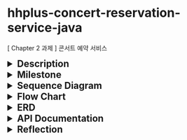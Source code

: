 # hhplus-concert-reservation-service-java
[ Chapter 2 과제 ] 콘서트 예약 서비스

<details>
<summary style="font-size: 1.5em; font-weight: bold">Description</summary>

- `콘서트 예약 서비스`를 구현해 봅니다.
- 대기열 시스템을 구축하고, 예약 서비스는 작업가능한 유저만 수행할 수 있도록 해야합니다.
- 사용자는 좌석예약 시에 미리 충전한 잔액을 이용합니다.
- 좌석 예약 요청시에, 결제가 이루어지지 않더라도 일정 시간동안 다른 유저가 해당 좌석에 접근할 수 없도록 합니다.
</details>




<details>
<summary style="font-size: 1.5em; font-weight: bold">Milestone</summary>

https://github.com/users/adiospain/projects/10

</details>

<details>
  <summary style="font-size: 1.5em; font-weight: bold">Sequence Diagram</summary>


  <details>
  <summary style="font-size: 1em; margin-left: 20px;">issueToken -유저 토큰 발급</summary>

  <!-- Here you can include the details of the issueToken -->

유저가 서비스 이용시 필요한 대기열 토큰을 발급 받는다.
```mermaid
sequenceDiagram
    actor User
    participant Authorization
    participant UserService
    participant TokenService
  User ->>+ UserService: 유저 정보 조회
  break 유효하지 않는 유저
    UserService -->>- User: INVALID_USER
    note over UserService: exception
  end
    User ->>+ TokenService: 토큰 발급 요청
  note over TokenService: 토큰 생성
    TokenService ->>- User: 토큰 반환
```
</details>

<details>
  <summary style="font-size: 1em;margin-left: 20px;">getTokenDetail - 대기열 토큰 조회 </summary>

유저가 대기열의 대기순서 및 잔여시간을 확인한다.

- 기본적으로 폴링으로 대기열을 확인하지만, 다른 방안 (실시간)을 고려해본다.
```mermaid
sequenceDiagram
    actor User
    participant Authorization
    participant DB
    participant Token
    
    User ->>+ Authorization: 대기열 정보 조회 요청
    Authorization ->>+ Token: 대기열 토큰 조회
    Token ->>- User: 대기열 토큰 정보 반환
```
</details>

<details>
  <summary style="font-size: 1em;margin-left: 20px;">getConcertDate - 콘서트 예약 가능 날짜 조회</summary>

유저가 예약 가능한 날짜 목록을 확인한다.
```mermaid
sequenceDiagram
    actor User
    participant Authorization
    participant ConcertService
    User ->>+ Authorization: 대기열 검증 요청
  break 유효하지 않는 토큰 (만료, 사용자 불일치)
    Authorization -->> User: 예외처리
    note over Authorization: Bad Request
  end
    Authorization ->>- User: 대기열 반환
    
    User ->>+ ConcertService: 예약 가능 날짜 조회
    ConcertService ->>- User: 수용 인원이 양수인 날짜 반환
```

</details>
<details>
  <summary style="font-size: 1em;margin-left: 20px;">getConcertSeat - 콘서트 예약 가능 좌석 조회</summary>

유저가 예약 가능한 좌석 목록을 확인한다.
- 날짜 정보를 입력 받아 좌석 정보를 조회한다.
```mermaid
sequenceDiagram
    actor User
    participant Authorization
    participant SeatService
    participant ReservationService
    User ->>+ Authorization: 대기열 검증 요청
    break 유효하지 않는 토큰 (만료, 사용자 불일치)
    Authorization -->> User: 예외처리
    note over Authorization: Bad Request
    end
  Authorization ->>- User: 대기열 반환
  User ->>+ SeatService: 날짜별 좌석 조회
  SeatService ->>+ ReservationService: 이미 배정 / 결제 완료된 좌석 조회
  ReservationService ->>- User: 배정 / 결제 되지 않은 좌석 반환 
  
```

</details>

<details>
  <summary style="font-size: 1em;margin-left: 20px;">reserveSeat - 좌석 예약</summary>

유저가 좌석 예약한다.
- 날짜와 좌석 정보를 입력 받아 좌석을 예약 처리 한다.
- 좌석 예약과 동시에 해당 좌석은 그 유저에게 임시 배정된다.
- 배정 시간 내에 결제가 완료되지 않으면 임시 배정은 해제 된다.
```mermaid
sequenceDiagram
    actor User
    participant Authorization
    participant ReservationService
    participant ConcertService
    User ->>+ Authorization: 대기열 검증 요청
    break 유효하지 않는 토큰 (만료, 사용자 불일치)
      Authorization -->> User: 예외처리
      note over Authorization: Bad Request
    end
    User ->>+ ReservationService: 좌석 예약 요청
    note over ReservationService: 예약 생성
  break 이미 존재하는 예약 id (날짜, 좌석)
    ReservationService -->>+ User: 예외처리
    note over ReservationService: Bad Request
  end
    ReservationService ->>+ ConcertService: 예약된 콘서트 날짜의 수용 인원 감소
    note over ConcertService: 수용 인원 감소 
    ConcertService ->>- User: 좌석 예약 결과 반환
```

</details>

<details>
  <summary style="font-size: 1em;margin-left: 20px;">chargePoint - 유저 잔액 충전</summary>

유저가 금액을 충전한다.
- 사용자 식별자와 충전할 금액을 받아 잔액에 추가한다.
```mermaid
sequenceDiagram
    actor User
    participant Authorization
    participant UserService
  User ->>+ Authorization: 대기열 검증 요청
  break 유효하지 않는 토큰 (만료, 사용자 불일치)
    Authorization -->> User: 예외처리
    note over Authorization: Bad Request
  end
    User ->>+ UserService: 포인트 충전 요청
  note over UserService: 포인트 충전
  UserService ->>- User: 충전 후 포인트와 결과 반환
```

</details>

<details>
  <summary style="font-size: 1em;margin-left: 20px;">getPoint - 유저 잔액 조회</summary>

유저가 잔액을 조회한다.
- 사용자 식별자를 통해 해당 사용자의 잔액을 조회한다.
```mermaid
sequenceDiagram
    actor User
    participant Authorization
    participant UserService
    User ->>+ Authorization: 대기열 검증 요청
    break 유효하지 않는 토큰 (만료, 사용자 불일치)
      Authorization -->> User: 예외처리
      note over Authorization: Bad Request
    end
    User ->>+ UserService: 잔액 조회 요청
    UserService ->>- User: 잔액 반환
```

</details>

<details>
  <summary style="font-size: 1em;margin-left: 20px;">createPayment - 결제</summary>

유저가 임시 배정된 좌석을 결제한다.
- 결제 처리한 후 결제 내역을 생성한다.
- 결제 완료 시 임시 배정됐던 좌석을 유저에게 배정한다.
- 유저의 대기열 토큰을 만료시킨다.
```mermaid
sequenceDiagram
    actor User
    participant Authorization
    participant ReservationService
    participant PaymentService
    
  break 유효하지 않는 토큰 (만료, 사용자 불일치)
    Authorization -->> User: 예외처리
    note over Authorization: Bad Request
  end
    User ->>+ ReservationService: 결제 요청
  note over ReservationService: 예약 조회
    ReservationService ->>+ PaymentService: 임시 배정(예약)한 좌석 결제
    PaymentService ->>+ User: 결제 결과 반환
    
```
</details>
</details>


<details>
<summary style="font-size: 1.5em; font-weight: bold">Flow Chart</summary>

- 콘서트 날짜 테이블 행에 비관적 락을 걸며 수용 인원을 확인하여 예약 가능한 날짜인지 확인 합니다.
- 수용 인원 수만큼 대기열을 진입하게 하고 수용 인원을 감소해줍니다.
- 이미 예약된 좌석을 선택한 유저의 수를 합산하여 수용 인원에 더해줍니다. 

```mermaid
    flowchart TD
    ConcertView[콘서트 조회] --> ConcertSelect((좌석 선택)) 
    ConcertSelect --> CheckWaiting1{대기번호가 활성 상태 인가?}
    CheckWaiting1 --> |Yes| ConcertDateView[예약 가능한 날짜 조회]
    CheckWaiting1 --> |No| CheckExpire1{토큰이 만료 되었는가?}
    CheckExpire1 --> |Yes| RenewToken1[토큰 재발급] --> ConcertSelect
    CheckExpire1 --> |No| CheckWaiting1
    
    ConcertDateView[날짜 조회] --> CheckWaiting2-1{예약 가능한 날짜인가?}
    CheckWaiting2-1 --> |Yes| CheckWaiting2-2{대기번호가 활성 상태 인가?}
    CheckWaiting2-1 --> |No| ConcertSelect
    CheckExpire2{토큰이 만료 되었는가?} --> |Yes| RenewToken2[토큰 재발급] --> ConcertSelect
    CheckExpire2 --> |No| CheckWaiting2-2
    CheckWaiting2-2 --> |Yes| ConcertSeatView[좌석 조회]
    CheckWaiting2-2 --> |No| CheckExpire2

    ConcertSeatView --> CheckWaiting3-1{임시 배정되지 않은 좌석인가?}
    CheckWaiting3-1 --> |Yes| CheckWaiting3-2{대기번호가 활성 상태 인가?}
    CheckWaiting3-1 --> |No| ConcertSelect
    CheckExpire3{토큰이 만료 되었는가?} --> |Yes| RenewToken3[토큰 재발급]--> ConcertSelect
    CheckExpire3{토큰이 만료 되었는가?} --> |No| CheckWaiting3-2
    CheckWaiting3-2 --> |Yes| createPayment[결제]
    CheckWaiting3-2 --> |No| CheckExpire3
    
    createPayment --> checkPayment1{유저 잔액 >= 콘서트 좌석 비용 ?}
    checkPayment1 --> |Yes| completePayment((결제 완료))
    checkPayment1 --> |No| exceptionPayment[잔액부족]
    exceptionPayment --> chargePoint[잔액 충전]
    chargePoint --> CheckWaiting3-2
```

</details>

<details>
<summary style="font-size: 1.5em; font-weight: bold">ERD</summary>

```mermaid
erDiagram

	user{
		bigint id PK "고유값"
		int point "보유 잔액"
	}
	payment {
		bigint id PK "고유값"
		bigint user_id FK "결제한 유저 id"
		bigint reservation_id FK "결제 대상"
		enum status "처리 결과"
	}
	token {
		bigint id PK "고유값"
		bigint user_id FK "소유자 id"
		enum status "상태"
		datetime expire_at "만료 시간"
	}
	concert{
		bigint id PK "고유값"
		string name "이름"
	}
	concert_schedule{
		bigint id PK "고유값"
		bigint concert_id FK "콘서트 id"
		datetime start_at "날짜 정보"
		int capacity "수용 인원"
	}
	seat{
		bigint id PK "고유값"
		string name "좌석번호"
		int price "좌석 가격"	
	}
	reservation{
		bigint concert_schedule PK "복합키 : 날짜 + 좌석"
		bigint seat_id PK "복합키 : 날짜 + 좌석"
		bigint user_id FK "예약한 유저"
		datetime expire_at "만료 시간"
		reservation_id prev "이전 예약 복합키"
	}
	

	user ||--o{ payment : makes
	user ||--o{ reservation : makes
	concert ||--o{ concert_schedule : contains
	concert_schedule ||--o{ seat : contains
	reservation ||--o| payment : has
	user ||--o| token : owns
	seat ||--o| reservation : taken
```

</details>

<details>
  <summary style="font-size: 1.5em; font-weight: bold">API Documentation</summary>

- 클라이언트에서 토큰을 헤더에 담아 요청을 보낸다고 가정 합니다.
- 토큰은 유저Id 대기 순서, 만료 시간 정보가 인코딩 되어 있습니다.
- 단 과제를 위해 헤더에 토큰이 없어도 DB에 토큰 정보를 참조하도록 설계합니다.

<details style="margin-left: 20px;">
<summary style="font-size: 1em; font-weight: bold;">User</summary>
<details style="margin-left: 30px;">
<summary style="font-size: 1em">POST /api/users/{userId}/token - 유저 토큰 발급</summary>
- Response

```
[
	{
		"token": string
	}
]
```

- Statuse code
    - 200: OK. 발급 완료
    - 400: Bad Request. 유효하지 않은 유저ID
    - 401: Unauthorized. 유효하지 않거나 만료된 토큰
    - 403: Forbidden: 허가되지 않은 접근
</details>
<details style="margin-left: 30px;">
<summary>GET /api/users/{userId}/point - 유저 잔액 조회</summary>

- Request
```
[
	header{
		"token" : string
	}
]
```
- Response
```
[
	{
		"point": number
	}
]

```
- Status code
    - 200: OK. 조회 완료
    - 400: Bad Request. 유효하지 않은 유저ID
    - 401: Unauthorized. 유효하지 않거나 만료된 토큰
    - 403: Forbidden: 허가되지 않은 접근
</details>
<details style="margin-left: 30px;">
<summary>POST /api/users/{userId}/charge - 유저 잔액 충전</summary>

- Request
```
[
	header{
		"token": string
	}
	body{
		"amount": number
	}
]	
```
- Response
```
[
	{
		"point": number
		"status": boolean
	}
]
```
- Status code
    - 200: OK. 충전 완료
    - 400: Bad Request. 유효하지 않은 유저ID / 충전 값
    - 401: Unauthorized. 유효하지 않거나 만료된 토큰
    - 403: Forbidden: 허가되지 않은 접근
		
</details>
</details>

<details style="margin-left: 20px;">
<summary style="font-size: 1em; font-weight: bold">Concert</summary>

<details style="margin-left: 30px;">
<summary>GET /api/concerts?available={true}&page={pageNum}&pageSize={pageSize} - 콘서트 목록 조회</summary>

- Request

```
[
	header{
		"token": string
	}
]
```

- Response
- 
```
[
	[
		{
			"concertId": number,
			"name": string
		}
	]
]
```

- Status code
  - 200: OK. 조회 완료
  - 400: Bad Request. 유효하지 않은 유저ID
  - 401: Unauthorized. 유효하지 않거나 만료된 토큰
  - 403: Forbidden: 허가되지 않은 접근
</details>

<details style="margin-left: 30px;">
<summary>GET /api/concerts/{concertId} - 콘서트 상세 조회</summary>

- Request
```
[
	header{
		"token": string
	}
]
```

- Response
```
[
	{
		"concertId": number,
		"name": string,
		"concertSchedule": [
			{
				"concertScheduleId": number,
				"open_at": date,
				"seat": number
			}
		]
	}
]
```

- Status code

    - 200: OK. 조회 완료
    - 400: Bad Request. 유효하지 않은 유저ID
    - 401: Unauthorized. 유효하지 않거나 만료된 토큰
    - 403: Forbidden: 허가되지 않은 접근
</details>

<details style="margin-left: 30px;">
<summary>GET /api/concerts/{concertId}/schedules?available=true - 콘서트 예약 가능 날짜 조회</summary>
- Request

```
[
	header{
		"token": string
	}
]
```

- Response
```
[
	"concertSchedule": 
		[
			{
				"concertScheduleId": number,
				"open_at": date,
				"seats": number
			}
		]
]
```
- Status code
    - 200: OK. 조회 완료
    - 400: Bad Request. 유효하지 않은 유저ID
    - 401: Unauthorized. 유효하지 않거나 만료된 토큰
    - 403: Forbidden: 허가되지 않은 접근
</details>

<details style="margin-left: 30px;">
<summary>GET /api/concerts/{concertId}/schedules/{concertScheduleId}/seats?available={true} - 콘서트 예약 가능 좌석 조회</summary>

- Request
```
[
	header{
		"token": string
	}
]
```

- Response
```
[
	"seats": 
		[
			"seatId": number,
			"name": string,
			"reserved": boolean,
			"price": number
		]
]
```

- Status code
    - 200: OK. 조회 완료
    - 400: Bad Request. 유효하지 않은 유저ID / 콘서트 관련 ID
    - 401: Unauthorized. 유효하지 않거나 만료된 토큰
    - 403: Forbidden: 허가되지 않은 접근
</details>

</details>
<details style="margin-left: 20px;">
<summary style="font-size: 1em; font-weight: bold">Reservation</summary>
<details style="margin-left: 30px;">
<summary style="font-size: 1em; font-weight: bold">POST /api/reservation - 좌석 예약</summary>

- Request
```
[
	header{
		"token": string
	}
	body{
		"concertId": number,
		"concertScheduleId": number,
		"seatId": number
	}
]
```

- Response
```
[
	{
		"status": boolean
	}
]
```

- Status code
    - 200: OK. 예약 완료
    - 400: Bad Request. 유효하지 않은 유저ID / 콘서트 관련 ID
    - 401: Unauthorized. 유효하지 않거나 만료된 토큰
    - 403: Forbidden: 허가되지 않은 접근
</details>
</details>

<details style="margin-left: 20px;">
<summary style="font-size: 1em; font-weight: bold">Payment</summary>
<details style="margin-left: 30px;">
<summary style="font-size: 1em; font-weight: bold">POST /api/payments?concertId={concertId}&concertScheduleId={concertScheduleId}&seatId={seatId} - 결제</summary>

- Request
```
[
	header{
		"token": string
	}
	body{
		"price": number
	}
]
```

- Response
```
[
	{
		"paymentId": number,
		"status": enum, //예외 케이스 처리 (잔액 부족)
		"price": number,
		"point": number
	}
]
```
- Status code
    - 200: OK. 결제 완료
    - 400: Bad Request. 유효하지 않은 유저ID / 콘서트 관련 ID / 결제금액
    - 401: Unauthorized. 유효하지 않거나 만료된 토큰
    - 403: Forbidden: 허가되지 않은 접근
</details>

</details>

</details>

<details>
<summary style="font-size: 1.5em; font-weight: bold">Reflection</summary>
쉽게 쓰여지는 코드는 없다.

Java에서 제공하는 최신 문법과 lambda식을 활용해 짧게 코드를 작성할 때마다 뿌듯함을 느꼈다. 

사람마다 다르겠지만, 나는 간결함보다는 명료함을 추구한다. 

사람이 이해하기 쉽고 다루기 쉬운 코드를 작성하는 것을 좋아한다. 

글을 쓸 때도 마찬가지로, 이해하기 어렵고 불분명한 문장을 피하고 주어와 술어가 분명한 문장을 추구한다.

사람이 읽기 쉽다는 것은 코드의 확장성과 유지보수 측면에서 효율적인 코드를 의미하며, 
이것이 곧 높은 생산성으로 이어진다는 생각이다.

개발자로서의 여정에서 가장 큰 도전 중 하나는 요구사항과 시나리오를 정확히 파악하는 것이었다. 

초기에는 기술적인 구현에만 집중한 나머지, 이 부분을 소홀히 했고 그 결과 개발 일정이 지연되는 경험을 했다.


토큰 서비스를 구현할 때의 일이다. 

코드를 빠르게 작성하는 데에만 집중했고, 

최신 Java 문법과 lambda식을 활용해 간결한 코드를 만들어냈다. 

그러나 실제 구현 과정에서 여러 문제에 부딪혔다.


요구사항 이해 부족: 
토큰의 상태 변경 로직이 생각보다 복잡했다. 

단순히 만료된 토큰을 처리하는 것이 아니라, 

다음 토큰을 활성화하는 과정도 필요했음을 뒤늦게 깨달았다.


시나리오 고려 미흡: 

다양한 상황(토큰 만료, 연결 해제 등)에 대한 처리가 필요했지만, 초기에는 이를 충분히 고려하지 못했다.

확장성 부족: 

처음 작성한 코드는 간결했지만, 새로운 요구사항이 추가될 때마다 큰 변경이 필요했다.


이 경험 이후, 나는 개발 프로세스를 개선했다. 

요구사항 분석과 설계에 더 많은 시간을 투자하고, 

혼자 개발 하는 것이 아닌 팀원과의 커뮤니케이션을 강화했다. 

또한, 다른 개발자들의 관점에서 내 코드의 가독성과 유지보수성을 점검하는 습관을 들였다.

요구사항과 시나리오를 제대로 파악하는 것은 단순한 기술적 능력이 아니었다. 

프로젝트 성공을 좌우하는 핵심 능력이었다. 


요구사항과 시나리오 파악은 복잡한 과정이다.

1. 다양한 이해관계자들의 니즈를 파악해야 한다.

2. 현재의 요구사항뿐만 아니라 미래의 변경 가능성도 고려해야 한다.

3. 예외 상황과 엣지 케이스를 모두 고려해야 한다.

4. 기술적 제약사항과 비즈니스 요구사항 사이의 균형을 맞춰야 한다.


이러한 복잡한 요소들을 모두 정확히 파악하고 이해하는 것은 매우 어렵다.
그리고 이 과정이 완벽하지 않으면, 
그 에 따른 코드 역시 완벽할 수 없다.

결과적으로, 요구사항과 시나리오 파악의 어려움이 코드 작성의 어려움으로 이어지며, 

이는 '쉽게 쓰여진 코드'가 존재하기 어려운 근본적인 이유가 된다.


따라서 쉽게 코드를 작성하기 위해서는 요구사항과 시나리오를 정확히 파악하는 능력을 향상시켜야 한다.

이는 개발자로 일하면서 평생 갈고닦아야 할 스킬이라고 생각한다.

</details>
